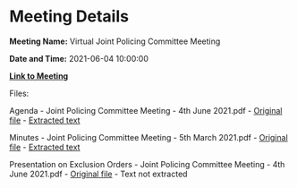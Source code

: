 # Meeting Details

**Meeting Name:** Virtual Joint Policing Committee Meeting

**Date and Time:** 2021-06-04 10:00:00

**[Link to Meeting](https://www.limerick.ie/council/whats-on/joint-policing-committee-meeting-13)**

Files: 

Agenda - Joint Policing Committee Meeting - 4th June 2021.pdf - [Original file](https://www.limerick.ie/sites/default/files/media/documents/2021-05/agenda.pdf) - [Extracted text](./Agenda%20-%C2%A0Joint%20Policing%20Committee%20Meeting%20-%204th%20June%202021.md)

Minutes - Joint Policing Committee Meeting - 5th March 2021.pdf - [Original file](https://www.limerick.ie/sites/default/files/media/documents/2021-05/minutes-of-jpc-meeting-5th-march-2021.pdf) - [Extracted text](./Minutes%20-%C2%A0Joint%20Policing%20Committee%20Meeting%20-%205th%20March%202021.md)

Presentation on Exclusion Orders - Joint Policing Committee Meeting - 4th June 2021.pdf - [Original file](https://www.limerick.ie/sites/default/files/media/documents/2022-10/Presentation%20on%20Exclusion%20Orders%20-%20JPC%20Meeting%204th%20June%202021%20%28002%29.pdf) - Text not extracted

